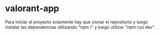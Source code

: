 ﻿# valorant-app

Para iniciar el proyecto solamente hay que clonar el repositorio y luego instalar las dependencias utilizando "npm i" y luego utilizar "npm run dev".
